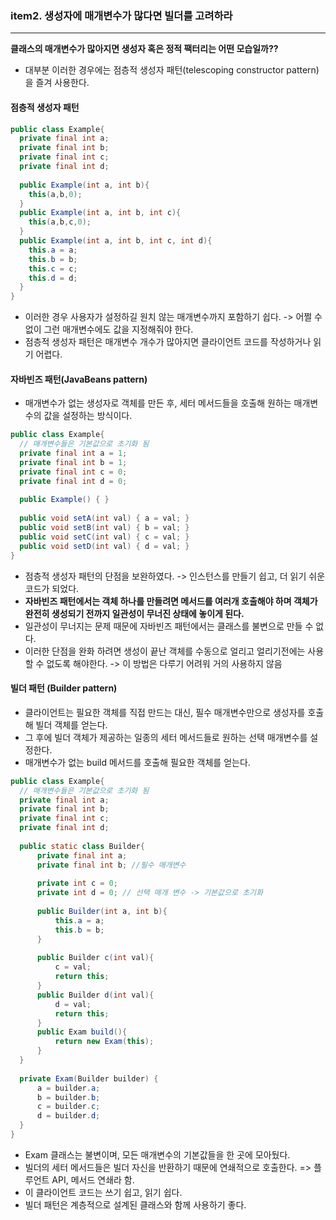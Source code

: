 ### item2. 생성자에 매개변수가 많다면 빌더를 고려하라 
----

__클래스의 매개변수가 많아지면 생성자 혹은 정적 팩터리는 어떤 모습일까??__ <br>
- 대부분 이러한 경우에는 점층적 생성자 패턴(telescoping constructor pattern)을 즐겨 사용한다. <br>

#### 점층적 생성자 패턴
```java
public class Example{
  private final int a;
  private final int b;
  private final int c;
  private final int d;
 
  public Example(int a, int b){
    this(a,b,0);
  }
  public Example(int a, int b, int c){
    this(a,b,c,0);
  }
  public Example(int a, int b, int c, int d){
    this.a = a;
    this.b = b;
    this.c = c;
    this.d = d;
  }
}

```
 - 이러한 경우 사용자가 설정하길 원치 않는 매개변수까지 포함하기 쉽다. -> 어쩔 수 없이 그런 매개변수에도 값을 지정해줘야 한다. 
 - 점층적 생성자 패턴은 매개변수 개수가 많아지면 클라이언트 코드를 작성하거나 읽기 어렵다. 

#### 자바빈즈 패턴(JavaBeans pattern)
- 매개변수가 없는 생성자로 객체를 만든 후, 세터 메서드들을 호출해 원하는 매개변수의 값을 설정하는 방식이다. <br>

```java
public class Example{
  // 매개변수들은 기본값으로 초기화 됨 
  private final int a = 1;
  private final int b = 1;
  private final int c = 0;
  private final int d = 0;
  
  public Example() { }
 
  public void setA(int val) { a = val; }
  public void setB(int val) { b = val; }
  public void setC(int val) { c = val; }
  public void setD(int val) { d = val; }
}
```
 - 점층적 생성자 패턴의 단점을 보완하였다. -> 인스턴스를 만들기 쉽고, 더 읽기 쉬운 코드가 되었다. 
 -  __자바빈즈 패턴에서는 객체 하나를 만들려면 메서드를 여러개 호출해야 하며 객체가 완전히 생성되기 전까지 일관성이 무너진 상태에 놓이게 된다.__
 -  일관성이 무너지는 문제 때문에 자바빈즈 패턴에서는 클래스를 불변으로 만들 수 없다. 
 -  이러한 단점을 완화 하려면 생성이 끝난 객체를 수동으로 얼리고 얼리기전에는 사용할 수 없도록 해야한다. -> 이 방법은 다루기 어려워 거의 사용하지 않음 

#### 빌더 패턴 (Builder pattern) 
- 클라이언트는 필요한 객체를 직접 만드는 대신, 필수 매개변수만으로 생성자를 호출해 빌더 객체를 얻는다. 
- 그 후에 빌더 객체가 제공하는 일종의 세터 메서드들로 원하는 선택 매개변수를 설정한다. 
- 매개변수가 없는 build 메서드를 호출해 필요한 객체를 얻는다. 

```java
public class Example{
  // 매개변수들은 기본값으로 초기화 됨 
  private final int a;
  private final int b;
  private final int c;
  private final int d;
  
  public static class Builder{
      private final int a;
      private final int b; //필수 매개변수 
      
      private int c = 0;
      private int d = 0; // 선택 매개 변수 -> 기본값으로 초기화 
      
      public Builder(int a, int b){
          this.a = a;
          this.b = b;
      }
      
      public Builder c(int val){ 
          c = val;
          return this; 
      }
      public Builder d(int val){ 
          d = val;
          return this; 
      }
      public Exam build(){
          return new Exam(this);
      }
  }
  
  private Exam(Builder builder) {
      a = builder.a;
      b = builder.b;
      c = builder.c;
      d = builder.d;
  }
}
```

- Exam 클래스는 불변이며, 모든 매개변수의 기본값들을 한 곳에 모아뒀다.
- 빌더의 세터 메서드들은 빌더 자신을 반환하기 때문에 연쇄적으로 호출한다. => 플루언트 API, 메서드 연쇄라 함.
- 이 클라이언트 코드는 쓰기 쉽고, 읽기 쉽다. 
- 빌더 패턴은 계층적으로 설계된 클래스와 함께 사용하기 좋다. 
